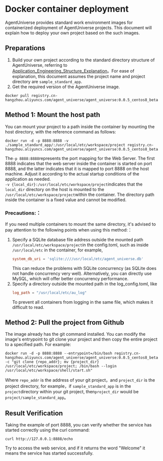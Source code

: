 # Docker container deployment

AgentUniverse provides standard work environment images for containerized deployment of AgentUniverse projects. This document will explain how to deploy your own project based on the such images.

## Preparations
1.  Build your own project according to the standard directory structure of AgentUniverse, referring to [Application_Engineering_Structure_Explanation](1_4_Application_Engineering_Structure_Explanation.md)。For ease of explanation, this document assumes the project name and project directory are `sample_standard_app`.
2.   Get the required version of the AgentUniverse image.
```shell
docker pull registry.cn-hangzhou.aliyuncs.com/agent_universe/agent_universe:0.0.5_centos8_beta
```


## Method 1: Mount the host path
You can mount your project to a path inside the container by mounting the host directory, with the reference command as follows:
```shell
docker run -d -p 8888:8888 -v ./sample_standard_app/:/usr/local/etc/workspace/project registry.cn-hangzhou.aliyuncs.com/agent_universe/agent_universe:0.0.5_centos8_beta
```
The`-p 8888:8888`represents the port mapping for the Web Server. The first 8888 indicates that the web server inside the container is started on port 8888, and the latter indicates that it is mapped to port 8888 on the host machine. Adjust it according to the actual startup conditions of the application as needed.  
`-v {local_dir}:/usr/local/etc/workspace/project`indicates that the `local_dir` directory on the host is mounted to the `/usr/local/etc/workspace/project`within the container. The directory path inside the container is a fixed value and cannot be modified.

### Precautions:：
If you need multiple containers to mount the same directory, it's advised to pay attention to the following points when using this method:：
1. Specify a SQLite database file address outside the mounted path `/usr/local/etc/workspace/project`in the config.toml, such as inside `/usr/local/etc` in the container, for example,
    ```toml
    system_db_uri = 'sqlite:////usr/local/etc/agent_universe.db'
    ```
    This can reduce the problems with SQLite concurrency (as SQLite does not handle concurrency very well). Alternatively, you can directly use MySQL, which will offer better concurrency performance.
2. Specify a directory outside the mounted path in the log_config.toml, like
    ```toml
    log_path = "/usr/local/etc/au_log"
    ```
    To prevent all containers from logging in the same file, which makes it difficult to read.

## Method 2: Pull the project from Github
The image already has the git command installed. You can modify the image's entrypoint to git clone your project and then copy the entire project to a specified path. For example:
```shell
docker run -d -p 8888:8888 --entrypoint=/bin/bash registry.cn-hangzhou.aliyuncs.com/agent_universe/agent_universe:0.0.5_centos8_beta -c "git clone {repo_addr}; mv {project_dir} /usr/local/etc/workspace/project; /bin/bash --login /usr/local/etc/workspace/shell/start.sh"
````
Where `repo_addr` is the address of your git project，and `project_dir` is the project directory, for example，if `sample_standard_app` is in the `project`directory within your git project, then`project_dir` would be `project/sample_standard_app`。
## Result Verification
Taking the example of port 8888, you can verify whether the service has started correctly using the curl command:
```shell
curl http://127.0.0.1:8888/echo
```
Try to access the web service, and if it returns the word "Welcome" it means the service has started successfully.

